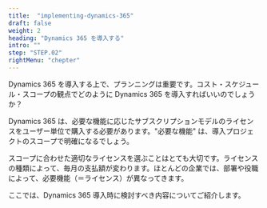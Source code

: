 ```yaml
---
title:  "implementing-dynamics-365"
draft: false
weight: 2
heading: "Dynamics 365 を導入する"
intro: ""
step: "STEP.02"
rightMenu: "chepter"
---
```


<!-- Intro -->
Dynamics 365 を導入する上で、プランニングは重要です。コスト・スケジュール・スコープの観点でどのように Dynamics 365 を導入すればいいのでしょうか？

Dynamics 365 は、必要な機能に応じたサブスクリプションモデルのライセンスをユーザー単位で購入する必要があります。"必要な機能" は、導入プロジェクトのスコープで明確になるでしょう。

スコープに合わせた適切なライセンスを選ぶことはとても大切です。ライセンスの種類によって、毎月の支払額が変わります。ほとんどの企業では、部署や役職によって、必要機能（＝ライセンス）が異なってきます。

ここでは、Dynamics 365 導入時に検討すべき内容についてご紹介します。
